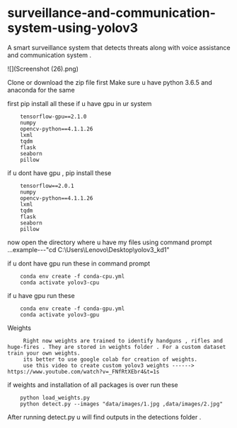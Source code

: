 # surveillance-and-communication-system-using-yolov3
A smart surveillance system that detects threats along with voice assistance and communication system .

![](Screenshot (26).png)

Clone or download the zip file first
Make sure u  have python 3.6.5 and anaconda for the same

first pip install all these if u have gpu in ur system

        tensorflow-gpu==2.1.0
        numpy
        opencv-python==4.1.1.26
        lxml
        tqdm
        flask
        seaborn
        pillow
 if u dont have gpu , pip install these
 
        tensorflow==2.0.1
        numpy
        opencv-python==4.1.1.26
        lxml
        tqdm
        flask
        seaborn
        pillow
      
now open the directory where u have my files  using command prompt ...example---"cd C:\Users\Lenovo\Desktop\yolov3_kd1"



if u dont have gpu run these in command prompt

        conda env create -f conda-cpu.yml
        conda activate yolov3-cpu
        
if u have gpu run these

        conda env create -f conda-gpu.yml
        conda activate yolov3-gpu
        
Weights
        
         Right now weights are trained to identify handguns , rifles and huge-fires . They are stored in weights folder . For a custom dataset train your own weights.
         its better to use google colab for creation of weights.
         use this video to create custom yolov3 weights ------> https://www.youtube.com/watch?v=_FNfRtXEbr4&t=1s

if weights and installation of all packages is over run these

        python load_weights.py
        python detect.py --images "data/images/1.jpg ,data/images/2.jpg"
   
After running detect.py u will find outputs in the detections folder .
